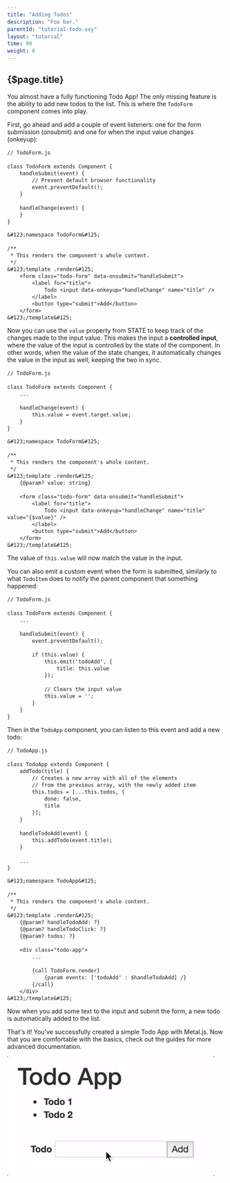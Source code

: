 ```yaml
---
title: "Adding Todos"
description: "Foo bar."
parentId: "tutorial-todo-soy"
layout: "tutorial"
time: 90
weight: 8
---
```


## {$page.title}

You almost have a fully functioning Todo App! The only missing feature is the
ability to add new todos to the list. This is where the `TodoForm` component
comes into play.

First, go ahead and add a couple of event listeners: one for the form
submission (onsubmit) and one for when the input value changes (onkeyup):

```text/javascript
// TodoForm.js

class TodoForm extends Component {
	handleSubmit(event) {
		// Prevent default browser functionality
		event.preventDefault();
	}

	handleChange(event) {
	}
}
```
```soy
&#123;namespace TodoForm&#125;

/**
 * This renders the component's whole content.
 */
&#123;template .render&#125;
	<form class="todo-form" data-onsubmit="handleSubmit">
		<label for="title">
			Todo <input data-onkeyup="handleChange" name="title" />
		</label>
		<button type="submit">Add</button>
	</form>
&#123;/template&#125;
```

Now you can use the `value` property from STATE to keep track of the changes
made to the input value. This makes the input a **controlled input**, where the
value of the input is controlled by the state of the component. In other words, 
when the value of the state changes, it automatically changes the value in the 
input as well, keeping the two in sync.

```text/javascript
// TodoForm.js

class TodoForm extends Component {
	...

	handleChange(event) {
		this.value = event.target.value;
	}
}
```
```soy
&#123;namespace TodoForm&#125;

/**
 * This renders the component's whole content.
 */
&#123;template .render&#125;
	{@param? value: string}

	<form class="todo-form" data-onsubmit="handleSubmit">
		<label for="title">
			Todo <input data-onkeyup="handleChange" name="title" value="{$value}" />
		</label>
		<button type="submit">Add</button>
	</form>
&#123;/template&#125;
```

The value of `this.value` will now match the value in the input.

You can also emit a custom event when the form is submitted, similarly to
what `TodoItem` does to notify the parent component that something happened:

```text/javascript
// TodoForm.js

class TodoForm extends Component {
	...

	handleSubmit(event) {
		event.preventDefault();

		if (this.value) {
			this.emit('todoAdd', {
				title: this.value
			});

			// Clears the input value
			this.value = '';
		}
	}
}
```

Then in the `TodoApp` component, you can listen to this event and add a new
todo:

```text/javascript
// TodoApp.js

class TodoApp extends Component {
	addTodo(title) {
		// Creates a new array with all of the elements
		// from the previous array, with the newly added item
		this.todos = [...this.todos, {
			done: false,
			title
		}];
	}

	handleTodoAdd(event) {
		this.addTodo(event.title);
	}

	...
}
```
```soy
&#123;namespace TodoApp&#125;

/**
 * This renders the component's whole content.
 */
&#123;template .render&#125;
	{@param? handleTodoAdd: ?}
	{@param? handleTodoClick: ?}
	{@param? todos: ?}

	<div class="todo-app">
		...

		{call TodoForm.render}
			{param events: ['todoAdd' : $handleTodoAdd] /}
		{/call}
	</div>
&#123;/template&#125;
```

Now when you add some text to the input and submit the form, a new todo is 
automatically added to the list.

That's it! You've successfully created a simple Todo App with Metal.js. Now that
you are comfortable with the basics, check out the guides for more advanced
documentation.

![Finished GIF](/images/tutorials/todo-app/finished_todo_anim.gif "Finished GIF")
